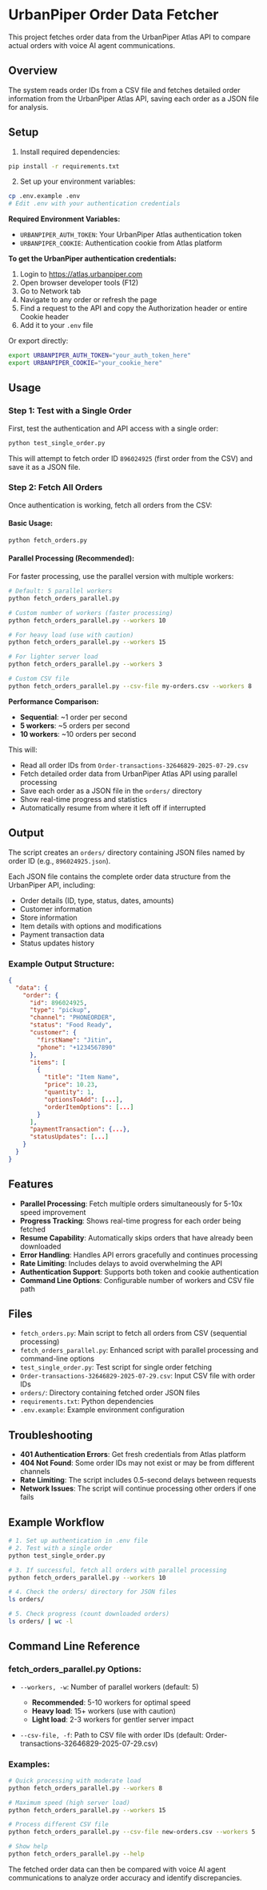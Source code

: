 # UrbanPiper Order Data Fetcher

This project fetches order data from the UrbanPiper Atlas API to compare actual orders with voice AI agent communications.

## Overview

The system reads order IDs from a CSV file and fetches detailed order information from the UrbanPiper Atlas API, saving each order as a JSON file for analysis.

## Setup

1. Install required dependencies:
```bash
pip install -r requirements.txt
```

2. Set up your environment variables:
```bash
cp .env.example .env
# Edit .env with your authentication credentials
```

**Required Environment Variables:**
- `URBANPIPER_AUTH_TOKEN`: Your UrbanPiper Atlas authentication token
- `URBANPIPER_COOKIE`: Authentication cookie from Atlas platform

**To get the UrbanPiper authentication credentials:**
1. Login to https://atlas.urbanpiper.com
2. Open browser developer tools (F12)
3. Go to Network tab
4. Navigate to any order or refresh the page
5. Find a request to the API and copy the Authorization header or entire Cookie header
6. Add it to your `.env` file

Or export directly:
```bash
export URBANPIPER_AUTH_TOKEN="your_auth_token_here"
export URBANPIPER_COOKIE="your_cookie_here"
```

## Usage

### Step 1: Test with a Single Order

First, test the authentication and API access with a single order:

```bash
python test_single_order.py
```

This will attempt to fetch order ID `896024925` (first order from the CSV) and save it as a JSON file.

### Step 2: Fetch All Orders

Once authentication is working, fetch all orders from the CSV:

#### Basic Usage:
```bash
python fetch_orders.py
```

#### Parallel Processing (Recommended):
For faster processing, use the parallel version with multiple workers:

```bash
# Default: 5 parallel workers
python fetch_orders_parallel.py

# Custom number of workers (faster processing)
python fetch_orders_parallel.py --workers 10

# For heavy load (use with caution)
python fetch_orders_parallel.py --workers 15

# For lighter server load
python fetch_orders_parallel.py --workers 3

# Custom CSV file
python fetch_orders_parallel.py --csv-file my-orders.csv --workers 8
```

**Performance Comparison:**
- **Sequential**: ~1 order per second
- **5 workers**: ~5 orders per second  
- **10 workers**: ~10 orders per second

This will:
- Read all order IDs from `Order-transactions-32646829-2025-07-29.csv`
- Fetch detailed order data from UrbanPiper Atlas API using parallel processing
- Save each order as a JSON file in the `orders/` directory
- Show real-time progress and statistics
- Automatically resume from where it left off if interrupted

## Output

The script creates an `orders/` directory containing JSON files named by order ID (e.g., `896024925.json`).

Each JSON file contains the complete order data structure from the UrbanPiper API, including:
- Order details (ID, type, status, dates, amounts)
- Customer information
- Store information
- Item details with options and modifications
- Payment transaction data
- Status updates history

### Example Output Structure:

```json
{
  "data": {
    "order": {
      "id": 896024925,
      "type": "pickup",
      "channel": "PHONEORDER",
      "status": "Food Ready",
      "customer": {
        "firstName": "Jitin",
        "phone": "+1234567890"
      },
      "items": [
        {
          "title": "Item Name",
          "price": 10.23,
          "quantity": 1,
          "optionsToAdd": [...],
          "orderItemOptions": [...]
        }
      ],
      "paymentTransaction": {...},
      "statusUpdates": [...]
    }
  }
}
```

## Features

- **Parallel Processing**: Fetch multiple orders simultaneously for 5-10x speed improvement
- **Progress Tracking**: Shows real-time progress for each order being fetched
- **Resume Capability**: Automatically skips orders that have already been downloaded
- **Error Handling**: Handles API errors gracefully and continues processing
- **Rate Limiting**: Includes delays to avoid overwhelming the API
- **Authentication Support**: Supports both token and cookie authentication
- **Command Line Options**: Configurable number of workers and CSV file path

## Files

- `fetch_orders.py`: Main script to fetch all orders from CSV (sequential processing)
- `fetch_orders_parallel.py`: Enhanced script with parallel processing and command-line options
- `test_single_order.py`: Test script for single order fetching
- `Order-transactions-32646829-2025-07-29.csv`: Input CSV file with order IDs
- `orders/`: Directory containing fetched order JSON files
- `requirements.txt`: Python dependencies
- `.env.example`: Example environment configuration

## Troubleshooting

- **401 Authentication Errors**: Get fresh credentials from Atlas platform
- **404 Not Found**: Some order IDs may not exist or may be from different channels
- **Rate Limiting**: The script includes 0.5-second delays between requests
- **Network Issues**: The script will continue processing other orders if one fails

## Example Workflow

```bash
# 1. Set up authentication in .env file
# 2. Test with a single order
python test_single_order.py

# 3. If successful, fetch all orders with parallel processing
python fetch_orders_parallel.py --workers 10

# 4. Check the orders/ directory for JSON files
ls orders/

# 5. Check progress (count downloaded orders)
ls orders/ | wc -l
```

## Command Line Reference

### fetch_orders_parallel.py Options:

- `--workers, -w`: Number of parallel workers (default: 5)
  - **Recommended**: 5-10 workers for optimal speed
  - **Heavy load**: 15+ workers (use with caution)
  - **Light load**: 2-3 workers for gentler server impact
  
- `--csv-file, -f`: Path to CSV file with order IDs (default: Order-transactions-32646829-2025-07-29.csv)

### Examples:
```bash
# Quick processing with moderate load
python fetch_orders_parallel.py --workers 8

# Maximum speed (high server load)
python fetch_orders_parallel.py --workers 15

# Process different CSV file
python fetch_orders_parallel.py --csv-file new-orders.csv --workers 5

# Show help
python fetch_orders_parallel.py --help
```

The fetched order data can then be compared with voice AI agent communications to analyze order accuracy and identify discrepancies.